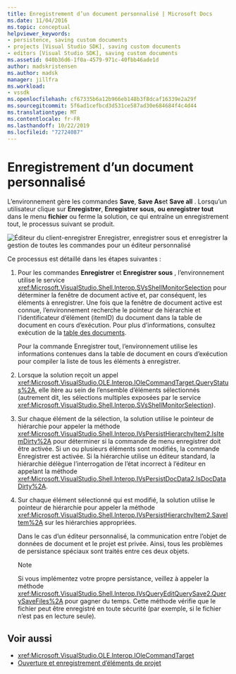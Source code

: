 ```yaml
---
title: Enregistrement d’un document personnalisé | Microsoft Docs
ms.date: 11/04/2016
ms.topic: conceptual
helpviewer_keywords:
- persistence, saving custom documents
- projects [Visual Studio SDK], saving custom documents
- editors [Visual Studio SDK], saving custom documents
ms.assetid: 040b36d6-1f0a-4579-971c-40fbb46ade1d
author: madskristensen
ms.author: madsk
manager: jillfra
ms.workload:
- vssdk
ms.openlocfilehash: cf67335b6a12b966eb148b3f8dcaf16339e2a29f
ms.sourcegitcommit: 5f6ad1cefbcd3d531ce587ad30e684684f4c4d44
ms.translationtype: MT
ms.contentlocale: fr-FR
ms.lasthandoff: 10/22/2019
ms.locfileid: "72724087"
---
```

# <a name="saving-a-custom-document"></a>Enregistrement d’un document personnalisé
L’environnement gère les commandes **Save**, **Save As**et **Save all** . Lorsqu’un utilisateur clique sur **Enregistrer**, **Enregistrer sous**, **ou enregistrer tout** dans le menu **fichier** ou ferme la solution, ce qui entraîne un enregistrement tout, le processus suivant se produit.

 ![Éditeur du client-enregistrer](../../extensibility/internals/media/private.gif "Private") Enregistrer, enregistrer sous et enregistrer la gestion de toutes les commandes pour un éditeur personnalisé

 Ce processus est détaillé dans les étapes suivantes :

1. Pour les commandes **Enregistrer** et **Enregistrer sous** , l’environnement utilise le service <xref:Microsoft.VisualStudio.Shell.Interop.SVsShellMonitorSelection> pour déterminer la fenêtre de document active et, par conséquent, les éléments à enregistrer. Une fois que la fenêtre de document active est connue, l’environnement recherche le pointeur de hiérarchie et l’identificateur d’élément (itemID) du document dans la table de document en cours d’exécution. Pour plus d’informations, consultez exécution de la [table des documents](../../extensibility/internals/running-document-table.md).

     Pour la commande Enregistrer tout, l’environnement utilise les informations contenues dans la table de document en cours d’exécution pour compiler la liste de tous les éléments à enregistrer.

2. Lorsque la solution reçoit un appel <xref:Microsoft.VisualStudio.OLE.Interop.IOleCommandTarget.QueryStatus%2A>, elle itère au sein de l’ensemble d’éléments sélectionnés (autrement dit, les sélections multiples exposées par le service <xref:Microsoft.VisualStudio.Shell.Interop.SVsShellMonitorSelection>).

3. Sur chaque élément de la sélection, la solution utilise le pointeur de hiérarchie pour appeler la méthode <xref:Microsoft.VisualStudio.Shell.Interop.IVsPersistHierarchyItem2.IsItemDirty%2A> pour déterminer si la commande de menu enregistrer doit être activée. Si un ou plusieurs éléments sont modifiés, la commande Enregistrer est activée. Si la hiérarchie utilise un éditeur standard, la hiérarchie délègue l’interrogation de l’état incorrect à l’éditeur en appelant la méthode <xref:Microsoft.VisualStudio.Shell.Interop.IVsPersistDocData2.IsDocDataDirty%2A>.

4. Sur chaque élément sélectionné qui est modifié, la solution utilise le pointeur de hiérarchie pour appeler la méthode <xref:Microsoft.VisualStudio.Shell.Interop.IVsPersistHierarchyItem2.SaveItem%2A> sur les hiérarchies appropriées.

     Dans le cas d’un éditeur personnalisé, la communication entre l’objet de données de document et le projet est privée. Ainsi, tous les problèmes de persistance spéciaux sont traités entre ces deux objets.

    > [!NOTE]
    > Si vous implémentez votre propre persistance, veillez à appeler la méthode <xref:Microsoft.VisualStudio.Shell.Interop.IVsQueryEditQuerySave2.QuerySaveFiles%2A> pour gagner du temps. Cette méthode vérifie que le fichier peut être enregistré en toute sécurité (par exemple, si le fichier n’est pas en lecture seule).

## <a name="see-also"></a>Voir aussi
- <xref:Microsoft.VisualStudio.OLE.Interop.IOleCommandTarget>
- [Ouverture et enregistrement d’éléments de projet](../../extensibility/internals/opening-and-saving-project-items.md)